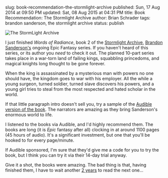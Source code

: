 slug: book-recommendation-the-stormlight-archive
published: Sun, 17 Aug 2014 at 09:50 PM
updated: Sat, 08 Aug 2015 at 04:31 PM
title: Book Recommendation: The Stormlight Archive
author: Brian Schrader
tags: brandon sanderson, the stormlight archive
status: publish

![The StormLight Archive](http://brianschrader.com/images/blog/stormlight_archive_banner.jpg)

I just finished *Words of Radiance*, book 2 of the [Stormlight Archive][sa], [Brandon Sanderson's][sand] ongoing Epic Fantasy series. If you haven't heard of this series, or its author you *need* to check it out. The planned 10-part series takes place in a war-torn land of failing kings, squabbling princedoms, and magical knights long thought to be gone forever. 

[sand]: http://brandonsanderson.com

When the king is assassinated by a mysterious man with powers no one should have, the kingdom goes to war with his employer. All the while a young surgeon, turned soldier, turned slave discovers his powers, and a young girl tries to steal from the most respected and hated scholar in the world. 

If that little paragraph intro doesn't sell you, try a sample of the [Audible version of the book][aud]. The narrators are amazing as they bring Sanderson's enormous world to life.

[sa]: http://brandonsanderson.com/books/the-stormlight-archive/
[aud]: http://www.audible.com/pd/Sci-Fi-Fantasy/The-Way-of-Kings-Audiobook/B003ZWFO7E/ref=a_search_c4_1_1_srTtl?qid=1408310992&sr=1-1

I listened to the books via Audible, and I'd highly recommend them. The books are long (it is *Epic* fantasy after all) clocking in at around 1100 pages (45 hours of audio). It's a significant investment, but one that you'll be hooked to for every page/minute. 

If Audible sponsored, I'm sure that they'd give me a code for you to try the book, but I think you can try it via their 14-day trial anyway.

Give it a shot, the books were amazing. The bad thing is that, having finished them, I have to wait another [2 years][2y] to read the next one...

[2y]: http://stormlightarchive.wikia.com/wiki/The_Stormlight_Archive 